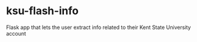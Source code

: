 ksu-flash-info
==============

Flask app that lets the user extract info related to their Kent State University account

